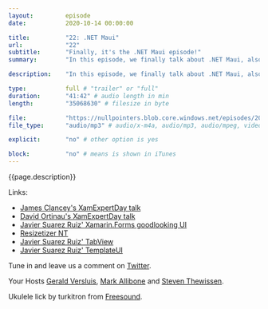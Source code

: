 ```yaml
---
layout:         episode
date: 			2020-10-14 00:00:00

title: 			"22: .NET Maui"
url:            "22"
subtitle: 		"Finally, it's the .NET Maui episode!"
summary: 		"In this episode, we finally talk about .NET Maui, also known as the future of Xamarin.Forms. What's coming and more importantly, when is it coming? We will tell you all about it!"

description: 	"In this episode, we finally talk about .NET Maui, also known as the future of Xamarin.Forms. What's coming and more importantly, when is it coming? We will tell you all about it!"

type:			full # "trailer" or "full"
duration: 		"41:42" # audio length in min
length: 		"35068630" # filesize in byte

file: 			"https://nullpointers.blob.core.windows.net/episodes/20201014_Maui_mono.mp3"
file_type: 		"audio/mp3" # audio/x-m4a, audio/mp3, audio/mpeg, video/quicktime, video/mp4, video/x-m4v, application/pdf, and document/x-epub

explicit: 		"no" # other option is yes

block: 			"no" # means is shown in iTunes
---
```


{{page.description}}

Links:
- [James Clancey's XamExpertDay talk](https://www.youtube.com/watch?v=9kwrgm_-FCk)
- [David Ortinau's XamExpertDay talk](https://www.youtube.com/watch?v=qbHO8J3bId0)
- [Javier Suarez Ruiz' Xamarin.Forms goodlooking UI](https://github.com/jsuarezruiz/xamarin-forms-goodlooking-UI)
- [Resizetizer NT](https://github.com/Redth/ResizetizerNT)
- [Javier Suarez Ruiz' TabView](https://github.com/roubachof/Sharpnado.Presentation.Forms)
- [Javier Suarez Ruiz' TemplateUI](https://github.com/jsuarezruiz/TemplateUI)

Tune in and leave us a comment on [Twitter](https://twitter.com/nullpointersio).

Your Hosts [Gerald Versluis](https://twitter.com/jfversluis), [Mark Allibone](https://twitter.com/mallibone) and [Steven Thewissen](https://twitter.com/devnl).

Ukulele lick by turkitron from [Freesound](https://freesound.org/people/turkitron/sounds/110603/).